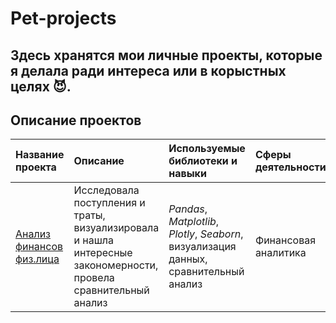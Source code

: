 # Pet-projects

## Здесь хранятся мои личные проекты, которые я делала ради интереса или в корыстных целях :smiling_imp:.

## Описание проектов

| Название проекта | Описание | Используемые библиотеки и навыки | Сферы деятельности |
| :---------------------- | :---------------------- | :---------------------- | :---------------------- |
| [Анализ финансов физ.лица](financial_analysis) | Исследовала поступления и траты, визуализировала и нашла интересные закономерности, провела сравнительный анализ | *Pandas*, *Matplotlib*, *Plotly*, *Seaborn*, визуализация данных, сравнительный анализ | Финансовая аналитика | 

